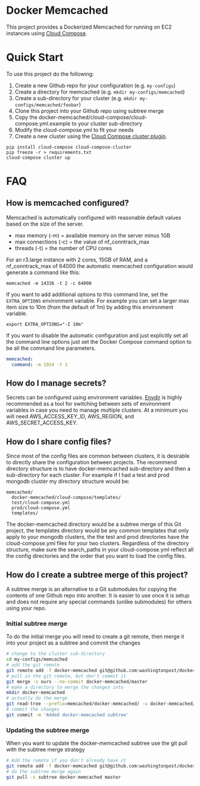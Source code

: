 # Docker Memcached 
This project provides a Dockerized Memcached for running on EC2 instances using [Cloud Compose](http://github.com/cloud-compose).

# Quick Start
To use this project do the following:

1. Create a new Github repo for your configuration (e.g. `my-configs`)
1. Create a directory for memcached (e.g. `mkdir my-configs/memcached`)
1. Create a sub-directory for your cluster (e.g. `mkdir my-configs/memcached/foobar`)
1. Clone this project into your Github repo using subtree merge
1. Copy the docker-memcached/cloud-compose/cloud-compose.yml.example to your cluster sub-directory
1. Modify the cloud-compose.yml to fit your needs
1. Create a new cluster using the [Cloud Compose cluster plugin](https://github.com/cloud-compose/cloud-compose-cluster).
```
pip install cloud-compose cloud-compose-cluster
pip freeze -r > requirements.txt
cloud-compose cluster up
```

# FAQ
## How is memcached configured?
Memcached is automatically configured with reasonable default values based on the size of the server.
* max memory (-m) = available memory on the server minus 1GB
* max connections (-c) = the value of nf_conntrack_max
* threads (-t) = the number of CPU cores

For an r3.large instance with 2 cores, 15GB of RAM, and a nf_conntrack_max of 64000 the automatic memcached configuration would generate a command like this:
```
memcached -m 14336 -t 2 -c 64000
```

If you want to add additional options to this command line, set the `EXTRA_OPTIONS` environment variable. For example you can set a larger max item size to 10m (from the default of 1m) by adding this environment variable.
```
export EXTRA_OPTIONS="-I 10m"
```

If you want to disable the automatic configuration and just explicitly set all the command line options just set the Docker Compose command option to be all the command line parameters.
```yaml
memcached:
  command: -m 1024 -t 1
```

## How do I manage secrets?
Secrets can be configured using environment variables. [Envdir](https://pypi.python.org/pypi/envdir) is highly recommended as a tool for switching between sets of environment variables in case you need to manage multiple clusters.
At a minimum you will need AWS_ACCESS_KEY_ID, AWS_REGION, and AWS_SECRET_ACCESS_KEY. 

## How do I share config files?
Since most of the config files are common between clusters, it is desirable to directly share the configuration between projects. The recommend directory structure is to have docker-memcached sub-directory and then a sub-directory for each cluster. For example if I had a test and prod mongodb cluster my directory structure would be:

```
memcached/
  docker-memcached/cloud-compose/templates/
  test/cloud-compose.yml
  prod/cloud-compose.yml
  templates/
```

The docker-memcached directory would be a subtree merge of this Git project, the templates directory would be any common templates that only apply to your mongodb clusters, the the test and prod directories have the cloud-compose.yml files for your two clusters. Regardless of the directory structure, make sure the search_paths in your cloud-compose.yml reflect all the config directories and the order that you want to load the config files.

## How do I create a subtree merge of this project?
A subtree merge is an alternative to a Git submodules for copying the contents of one Github repo into another. It is easier to use once it is setup and does not require any special commands (unlike submodules) for others using your repo.

### Initial subtree merge
To do the initial merge you will need to create a git remote, then merge it into your project as a subtree and commit the changes

```bash
# change to the cluster sub-directory
cd my-configs/memcached
# add the git remote
git remote add -f docker-memcached git@github.com:washingtonpost/docker-memcached.git
# pull in the git remote, but don't commit it
git merge -s ours --no-commit docker-memcached/master
# make a directory to merge the changes into
mkdir docker-memcached
# actually do the merge
git read-tree --prefix=memcached/docker-memcached/ -u docker-memcached/master
# commit the changes
git commit -m 'Added docker-memcached subtree'
```

### Updating the subtree merge
When you want to update the docker-memcached subtree use the git pull with the subtree merge strategy

```bash
# Add the remote if you don't already have it
git remote add -f docker-memcached git@github.com:washingtonpost/docker-memcached.git
# do the subtree merge again
git pull -s subtree docker-memcached master
```

